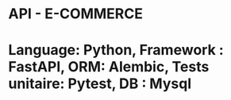 # API - E-COMMERCE

# Language: Python, Framework : FastAPI, ORM: Alembic, Tests unitaire: Pytest, DB : Mysql